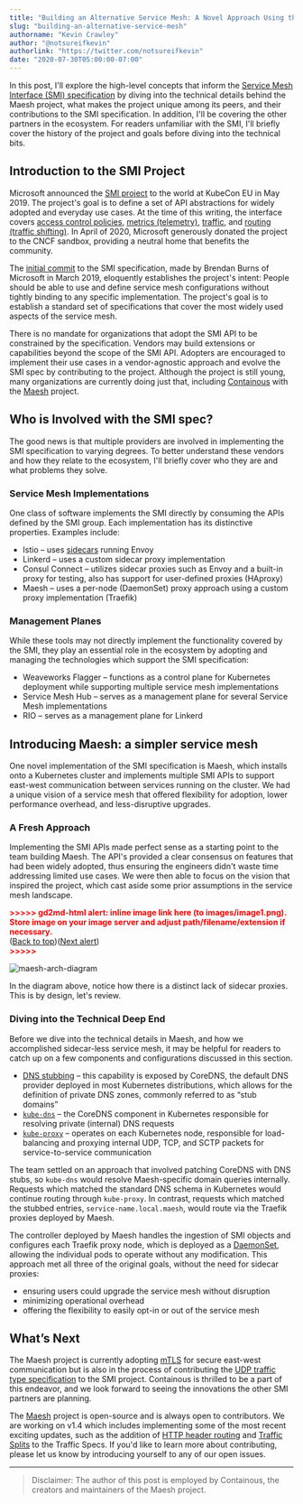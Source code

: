 ```yaml
---
title: "Building an Alternative Service Mesh: A Novel Approach Using the SMI Spec"
slug: "building-an-alternative-service-mesh"
authorname: "Kevin Crawley"
author: "@notsureifkevin"
authorlink: "https://twitter.com/notsureifkevin"
date: "2020-07-30T05:00:00-07:00"
---
```


In this post, I'll explore the high-level concepts that inform the [Service Mesh Interface (SMI) specification](https://github.com/servicemeshinterface/smi-spec/) by diving into the technical details behind the Maesh project, what makes the project unique among its peers, and their contributions to the SMI specification. In addition, I'll be covering the other partners in the ecosystem. For readers unfamiliar with the SMI, I'll briefly cover the history of the project and goals before diving into the technical bits.

## Introduction to the SMI Project

Microsoft announced the [SMI project](https://smi-spec.io/) to the world at KubeCon EU in May 2019. The project's goal is to define a set of API abstractions for widely adopted and everyday use cases. At the time of this writing, the interface covers [access control policies](https://github.com/servicemeshinterface/smi-spec/blob/v0.5.0/apis/traffic-access/traffic-access-WD.md), [metrics (telemetry)](https://github.com/servicemeshinterface/smi-spec/blob/v0.5.0/apis/traffic-metrics/traffic-metrics-WD.md), [traffic](https://github.com/servicemeshinterface/smi-spec/blob/v0.5.0/apis/traffic-specs/v1alpha3/traffic-specs.md), and [routing (traffic shifting)](https://github.com/servicemeshinterface/smi-spec/blob/v0.5.0/apis/traffic-split/traffic-split-WD.md). In April of 2020, Microsoft generously donated the project to the CNCF sandbox, providing a neutral home that benefits the community.

The [initial commit](https://github.com/servicemeshinterface/smi-spec/commit/f6f7a2dbc772db2ea9cf4763e0252a997a647afe) to the SMI specification, made by Brendan Burns of Microsoft in March 2019, eloquently establishes the project's intent: People should be able to use and define service mesh configurations without tightly binding to any specific implementation. The project's goal is to establish a standard set of specifications that cover the most widely used aspects of the service mesh. 

There is no mandate for organizations that adopt the SMI API to be constrained by the specification. Vendors may build extensions or capabilities beyond the scope of the SMI API. Adopters are encouraged to implement their use cases in a vendor-agnostic approach and evolve the SMI spec by contributing to the project. Although the project is still young, many organizations are currently doing just that, including [Containous](https://containo.us/) with the [Maesh](https://containo.us/maesh/) project.

## Who is Involved with the SMI spec?

The good news is that multiple providers are involved in implementing the SMI specification to varying degrees. To better understand these vendors and how they relate to the ecosystem, I'll briefly cover who they are and what problems they solve.

### Service Mesh Implementations

One class of software implements the SMI directly by consuming the APIs defined by the SMI group. Each implementation has its distinctive properties. Examples include:

*   Istio – uses [sidecars](https://docs.microsoft.com/en-us/azure/architecture/patterns/sidecar) running Envoy
*   Linkerd – uses a custom sidecar proxy implementation
*   Consul Connect – utilizes sidecar proxies such as Envoy and a built-in proxy for testing, also has support for user-defined proxies (HAproxy)
*   Maesh – uses a per-node (DaemonSet) proxy approach using a custom proxy implementation (Traefik)

### Management Planes

While these tools may not directly implement the functionality covered by the SMI, they play an essential role in the ecosystem by adopting and managing the technologies which support the SMI specification:

*   Weaveworks Flagger – functions as a control plane for Kubernetes deployment while supporting multiple service mesh implementations
*   Service Mesh Hub – serves as a management plane for several Service Mesh implementations
*   RIO – serves as a management plane for Linkerd

## Introducing Maesh: a simpler service mesh

One novel implementation of the SMI specification is Maesh, which installs onto a Kubernetes cluster and implements multiple SMI APIs to support east-west communication between services running on the cluster. We had a unique vision of a service mesh that offered flexibility for adoption, lower performance overhead, and less-disruptive upgrades.

### A Fresh Approach

Implementing the SMI APIs made perfect sense as a starting point to the team building Maesh. The API's provided a clear consensus on features that had been widely adopted, thus ensuring the engineers didn't waste time addressing limited use cases. We were then able to focus on the vision that inspired the project, which cast aside some prior assumptions in the service mesh landscape.

<p id="gdcalert1" ><span style="color: red; font-weight: bold">>>>>>  gd2md-html alert: inline image link here (to images/image1.png). Store image on your image server and adjust path/filename/extension if necessary. </span><br>(<a href="#">Back to top</a>)(<a href="#gdcalert2">Next alert</a>)<br><span style="color: red; font-weight: bold">>>>>> </span></p>

![maesh-arch-diagram](/img/blog/building-an-alternative-service-mesh/maesh-arch-diagram.png "sidecars … we don’t need no stinkin’ sidecars")

In the diagram above, notice how there is a distinct lack of sidecar proxies. This is by design, let's review.

### Diving into the Technical Deep End

Before we dive into the technical details in Maesh, and how we accomplished sidecar-less service mesh, it may be helpful for readers to catch up on a few components and configurations discussed in this section. 

*   [DNS stubbing](https://kubernetes.io/docs/tasks/administer-cluster/dns-custom-nameservers/#configuration-of-stub-domain-and-upstream-nameserver-using-coredns) – this capability is exposed by CoreDNS, the default DNS provider deployed in most Kubernetes distributions, which allows for the definition of private DNS zones, commonly referred to as “stub domains”
*   [`kube-dns`](https://kubernetes.io/docs/tasks/administer-cluster/dns-custom-nameservers/#introduction) – the CoreDNS component in Kubernetes responsible for resolving private (internal) DNS requests
*   [`kube-proxy`](https://kubernetes.io/docs/concepts/services-networking/service/#ips-and-vips) – operates on each Kubernetes node, responsible for load-balancing and proxying internal UDP, TCP, and SCTP packets for service-to-service communication

The team settled on an approach that involved patching CoreDNS with DNS stubs, so `kube-dns` would resolve Maesh-specific domain queries internally. Requests which matched the standard DNS schema in Kubernetes would continue routing through `kube-proxy`. In contrast, requests which matched the stubbed entries, `service-name.local.maesh`, would route via the Traefik proxies deployed by Maesh.

The controller deployed by Maesh handles the ingestion of SMI objects and configures each Traefik proxy node, which is deployed as a [DaemonSet](https://kubernetes.io/docs/concepts/workloads/controllers/daemonset/), allowing the individual pods to operate without any modification. This approach met all three of the original goals, without the need for sidecar proxies:

*   ensuring users could upgrade the service mesh without disruption
*   minimizing operational overhead
*   offering the flexibility to easily opt-in or out of the service mesh

## What’s Next

The Maesh project is currently adopting [mTLS](https://en.wikipedia.org/wiki/Mutual_authentication) for secure east-west communication but is also in the process of contributing the [UDP traffic type specification](https://github.com/servicemeshinterface/smi-spec/pull/151) to the SMI project. Containous is thrilled to be a part of this endeavor, and we look forward to seeing the innovations the other SMI partners are planning.

The [Maesh](https://github.com/containous/maesh) project is open-source and is always open to contributors. We are working on v1.4 which includes implementing some of the most recent exciting updates, such as the addition of [HTTP header routing](https://github.com/containous/maesh/issues/418) and [Traffic Splits](https://github.com/containous/maesh/issues/598) to the Traffic Specs. If you'd like to learn more about contributing, please let us know by introducing yourself to any of our open issues.

---

> Disclaimer: The author of this post is employed by Containous, the creators and maintainers of the Maesh project.

